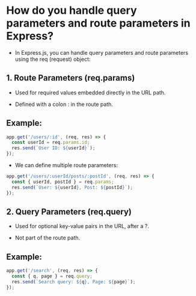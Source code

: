 # How do you handle query parameters and route parameters in Express?

- In Express.js, you can handle query parameters and route parameters using the req (request) object:

## 1. Route Parameters (req.params)
- Used for required values embedded directly in the URL path.

- Defined with a colon : in the route path.

## Example:
```js
app.get('/users/:id', (req, res) => {
  const userId = req.params.id;
  res.send(`User ID: ${userId}`);
});
```

- We can define multiple route parameters:

```js
app.get('/users/:userId/posts/:postId', (req, res) => {
  const { userId, postId } = req.params;
  res.send(`User: ${userId}, Post: ${postId}`);
});
```

## 2. Query Parameters (req.query)
- Used for optional key-value pairs in the URL, after a ?.

- Not part of the route path.

## Example:
```js
app.get('/search', (req, res) => {
  const { q, page } = req.query;
  res.send(`Search query: ${q}, Page: ${page}`);
});
```